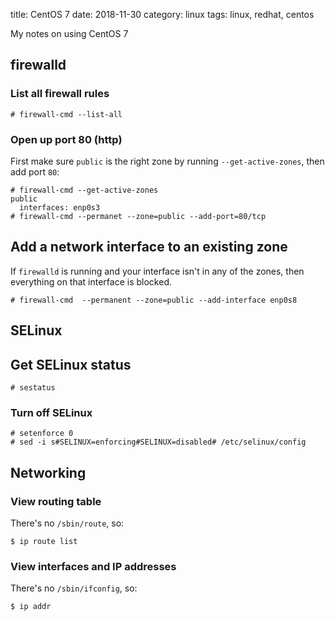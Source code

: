 title: CentOS 7
date: 2018-11-30
category: linux
tags: linux, redhat, centos

My notes on using CentOS 7

## firewalld

### List all firewall rules
```text
# firewall-cmd --list-all
```

### Open up port 80 (http)

First make sure `public` is the right zone by running
`--get-active-zones`, then add port `80`:

```text
# firewall-cmd --get-active-zones
public
  interfaces: enp0s3
# firewall-cmd --permanet --zone=public --add-port=80/tcp
```

## Add a network interface to an existing zone
If `firewalld` is running and your interface isn't in any of the
zones, then everything on that interface is blocked.

```text
# firewall-cmd  --permanent --zone=public --add-interface enp0s8
```

## SELinux

## Get SELinux status

```text
# sestatus
```

### Turn off SELinux

```text
# setenforce 0
# sed -i s#SELINUX=enforcing#SELINUX=disabled# /etc/selinux/config 
```

## Networking

### View routing table
There's no `/sbin/route`, so:
```text
$ ip route list
```

### View interfaces and IP addresses
There's no `/sbin/ifconfig`, so:
```text
$ ip addr
```
